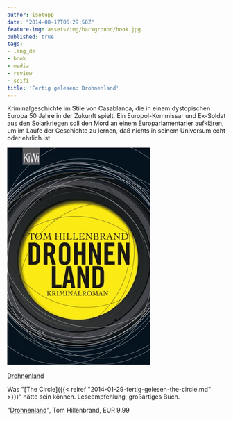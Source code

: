```yaml
---
author: isotopp
date: "2014-08-17T06:29:58Z"
feature-img: assets/img/background/book.jpg
published: true
tags:
- lang_de
- book
- media
- review
- scifi
title: 'Fertig gelesen: Drohnenland'
---
```

Kriminalgeschichte im Stile von Casablanca, die in einem dystopischen Europa 50 Jahre in der Zukunft spielt. Ein Europol-Kommissar und Ex-Soldat aus den Solarkriegen soll den Mord an einem Europarlamentarier aufklären, um im Laufe der Geschichte zu lernen, daß nichts in seinem Universum echt oder ehrlich ist.

[![](/uploads/2014/08/drohnenland.jpg)](https://www.amazon.de/Drohnenland-Kriminalroman-Tom-Hillenbrand-ebook/dp/B00GZCU598)

[Drohnenland](https://www.amazon.de/Drohnenland-Kriminalroman-Tom-Hillenbrand-ebook/dp/B00GZCU598)

Was "[The Circle]({{< relref "2014-01-29-fertig-gelesen-the-circle.md" >}})" hätte sein können. Leseempfehlung, großartiges Buch.

"[Drohnenland](https://www.amazon.de/Drohnenland-Kriminalroman-Tom-Hillenbrand-ebook/dp/B00GZCU598)", Tom Hillenbrand, EUR 9.99
